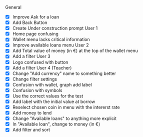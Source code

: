 General
- [x] Improve Ask for a loan
- [x] Add Back Button
- [x] Create Under construction prompt
User 1
- [x] Home page confusing
- [x] Wallet menu lacks critical information
- [x] Improve available loans menu
User 2
- [x] Add Total value of money (in €) at the top of the wallet menu
- [x] Add a filter
User 3
- [x] Logo confused with button
- [x] Add a filter
User 4 (Teacher)
- [x] Change "Add currency"  name to something better
- [x] Change filter settings
- [x] Confusion with wallet, graph add label
- [x] Confusion with symbols
- [x] Use the correct values for the test
- [x] Add label with the initial value at borrow
- [x] Reselect chosen coin in menu with the intererst rate
- [x] Add money to lend
- [x] Change "Available loans" to anything more explicit
- [x] In "Available loan", change to money (in €)
- [x] Add filter and sort
